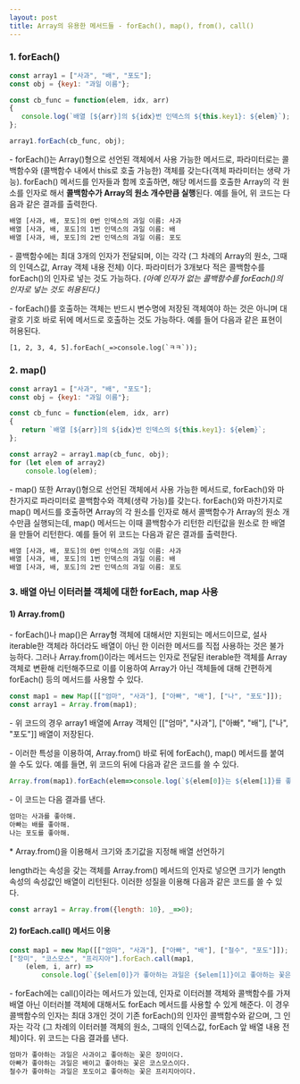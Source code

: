 ```yaml
---
layout: post
title: Array의 유용한 메서드들 - forEach(), map(), from(), call()
---
```

### 1\. forEach()

```javascript
const array1 = ["사과", "배", "포도"];
const obj = {key1: "과일 이름"};

const cb_func = function(elem, idx, arr)
{
   console.log(`배열 [${arr}]의 ${idx}번 인덱스의 ${this.key1}: ${elem}`);
};

array1.forEach(cb_func, obj);
```

\- forEach()는 Array()형으로 선언된 객체에서 사용 가능한 메서드로, 파라미터로는 콜백함수와 (콜백함수 내에서 this로 호출 가능한) 객체를 갖는다(객체 파라미터는 생략 가능). forEach() 메서드를 인자들과 함께 호출하면, 해당 메서드를 호출한 Array의 각 원소를 인자로 해서 **콜백함수가 Array의 원소 개수만큼 실행**된다. 예를 들어, 위 코드는 다음과 같은 결과를 출력한다.

```HTML
배열 [사과, 배, 포도]의 0번 인덱스의 과일 이름: 사과
배열 [사과, 배, 포도]의 1번 인덱스의 과일 이름: 배
배열 [사과, 배, 포도]의 2번 인덱스의 과일 이름: 포도
```

\- 콜백함수에는 최대 3개의 인자가 전달되며, 이는 각각 (그 차례의 Array의 원소, 그때의 인덱스값, Array 객체 내용 전체) 이다. 파라미터가 3개보다 적은 콜백함수를 forEach()의 인자로 넣는 것도 가능하다. _(아예 인자가 없는 콜백함수를 forEach()의 인자로 넣는 것도 허용된다.)_ 

\- forEach()를 호출하는 객체는 반드시 변수명에 저장된 객체여야 하는 것은 아니며 대괄호 기호 바로 뒤에 메서드로 호출하는 것도 가능하다. 예를 들어 다음과 같은 표현이 허용된다.

```HTML
[1, 2, 3, 4, 5].forEach(_=>console.log(`ㅋㅋ`));
```

### 2\. map()

```javascript
const array1 = ["사과", "배", "포도"];
const obj = {key1: "과일 이름"};

const cb_func = function(elem, idx, arr)
{
   return `배열 [${arr}]의 ${idx}번 인덱스의 ${this.key1}: ${elem}`;
};

const array2 = array1.map(cb_func, obj);
for (let elem of array2)
    console.log(elem);
```

\- map() 또한 Array()형으로 선언된 객체에서 사용 가능한 메서드로, forEach()와 마찬가지로 파라미터로 콜백함수와 객체(생략 가능)를 갖는다. forEach()와 마찬가지로 map() 메서드를 호출하면 Array의 각 원소를 인자로 해서 콜백함수가 Array의 원소 개수만큼 실행되는데, map() 메서드는 이때 콜백함수가 리턴한 리턴값을 원소로 한 배열을 만들어 리턴한다. 예를 들어 위 코드는 다음과 같은 결과를 출력한다.

```HTML
배열 [사과, 배, 포도]의 0번 인덱스의 과일 이름: 사과
배열 [사과, 배, 포도]의 1번 인덱스의 과일 이름: 배
배열 [사과, 배, 포도]의 2번 인덱스의 과일 이름: 포도
```




### 3\. 배열 아닌 이터러블 객체에 대한 forEach, map 사용

#### 1) Array.from()

\- forEach()나 map()은 Array형 객체에 대해서만 지원되는 메서드이므로, 설사 iterable한 객체라 하더라도 배열이 아닌 한 이러한 메서드를 직접 사용하는 것은 불가능하다. 그러나 Array.from()이라는 메서드는 인자로 전달된 iterable한 객체를 Array 객체로 변환해 리턴해주므로 이를 이용하여 Array가 아닌 객체들에 대해 간편하게 forEach() 등의 메서드를 사용할 수 있다.

```javascript
const map1 = new Map([["엄마", "사과"], ["아빠", "배"], ["나", "포도"]]);
const array1 = Array.from(map1);
```

\- 위 코드의 경우 array1 배열에 Array 객체인 \[\["엄마", "사과"\], \["아빠", "배"\], \["나", "포도"\]\] 배열이 저장된다.

\- 이러한 특성을 이용하여, Array.from() 바로 뒤에 forEach(), map() 메서드를 붙여 쓸 수도 있다. 예를 들면, 위 코드의 뒤에 다음과 같은 코드를 쓸 수 있다.

```javascript
Array.from(map1).forEach(elem=>console.log(`${elem[0]}는 ${elem[1]}를 좋아해.`));
```

\- 이 코드는 다음 결과를 낸다.

```HTML
엄마는 사과를 좋아해.
아빠는 배를 좋아해.
나는 포도를 좋아해.
```


\* Array.from()을 이용해서 크기와 초기값을 지정해 배열 선언하기

length라는 속성을 갖는 객체를 Array.from() 메서드의 인자로 넣으면 크기가 length 속성의 속성값인 배열이 리턴된다. 이러한 성질을 이용해 다음과 같은 코드를 쓸 수 있다.
```javascript
const array1 = Array.from({length: 10}, _=>0);
```


#### 2) forEach.call() 메서드 이용

```javascript
const map1 = new Map([["엄마", "사과"], ["아빠", "배"], ["철수", "포도"]]);
["장미", "코스모스", "프리지아"].forEach.call(map1, 
    (elem, i, arr) => 
        console.log(`{$elem[0]}가 좋아하는 과일은 {$elem[1]}이고 좋아하는 꽃은 {$arr[i]}이다.`));
```
\- forEach에는 call()이라는 메서드가 있는데, 인자로 이터러블 객체와 콜백함수를 가져 배열 아닌 이터러블 객체에 대해서도 forEach 메서드를 사용할 수 있게 해준다. 이 경우 콜백함수의 인자는 최대 3개인 것이 기존 forEach()의 인자인 콜백함수와 같으며, 그 인자는 각각  (그 차례의 이터러블 객체의 원소, 그때의 인덱스값, forEach 앞 배열 내용 전체)이다. 위 코드는 다음 결과를 낸다.

```HTML
엄마가 좋아하는 과일은 사과이고 좋아하는 꽃은 장미이다.
아빠가 좋아하는 과일은 배이고 좋아하는 꽃은 코스모스이다.
철수가 좋아하는 과일은 포도이고 좋아하는 꽃은 프리지아이다.
```
